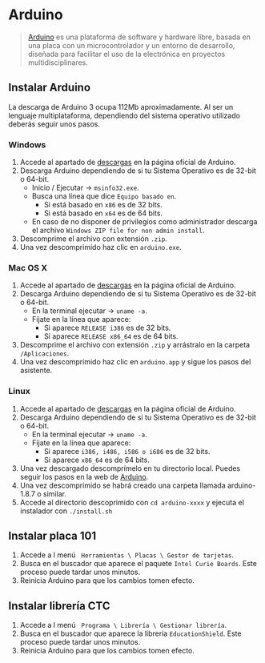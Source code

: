 # Arduino

> [Arduino][1] es una plataforma de software y hardware libre, basada en una placa con un microcontrolador y un entorno de desarrollo, diseñada para facilitar el uso de la electrónica en proyectos multidisciplinares.


## Instalar Arduino

La descarga de Arduino 3 ocupa 112Mb aproximadamente. Al ser un lenguaje multiplataforma, dependiendo del sistema operativo utilizado deberás seguir unos pasos.


### Windows

1. Accede al apartado de [descargas][2] en la página oficial de Arduino.
2. Descarga Arduino dependiendo de si tu Sistema Operativo es de 32-bit o 64-bit.
    - Inicio / Ejecutar -> ``msinfo32.exe``.
    - Busca una línea que dice ``Equipo basado en``.
        - Si está basado en ``x86`` es de 32 bits.
        - Si está basado en ``x64`` es de 64 bits.
    - En caso de no disponer de privilegios como administrador descarga el archivo ``Windows ZIP file for non admin install``.
3. Descomprime el archivo con extensión ``.zip``.
4. Una vez descomprimido haz clic en ``arduino.exe``.


### Mac OS X

1. Accede al apartado de [descargas][2] en la página oficial de Arduino.
2. Descarga Arduino dependiendo de si tu Sistema Operativo es de 32-bit o 64-bit.
    - En la terminal ejecutar -> ``uname -a``.
    - Fíjate en la línea que aparece:
        - Si aparece ``RELEASE i386`` es de 32 bits.
        - Si aparece ``RELEASE x86_64`` es de 64 bits.
3. Descomprime el archivo con extensión ``.zip`` y arrástralo en la carpeta ``/Aplicaciones``.
4. Una vez descomprimido haz clic en ``arduino.app`` y sigue los pasos del asistente.


### Linux

1. Accede al apartado de [descargas][2] en la página oficial de Arduino.
2. Descarga Arduino dependiendo de si tu Sistema Operativo es de 32-bit o 64-bit.
    - En la terminal ejecutar -> ``uname -a``.
    - Fíjate en la línea que aparece:
        - Si aparece ``i386, i486, i586 o i686`` es de 32 bits.
        - Si aparece ``x86_64`` es de 64 bits.
3. Una vez descargado descomprímelo en tu directorio local. Puedes seguir los pasos en la web de [Arduino][3].
4. Una vez descomprimido se habrá creado una carpeta llamada arduino-1.8.7 o similar. 
5. Accede al directorio descoprimido con ``cd arduino-xxxx`` y ejecuta el instalador con ``./install.sh``



## Instalar placa 101

1. Accede a l menú `` Herramientas \ Placas \ Gestor de tarjetas``.
2. Busca en el buscador que aparece el paquete ``Intel Curie Boards``. Este proceso puede tardar unos minutos.
3. Reinicia Arduino para que los cambios tomen efecto.



## Instalar librería CTC

1. Accede a l menú `` Programa \ Librería \ Gestionar librería``.
2. Busca en el buscador que aparece la librería ``EducationShield``. Este proceso puede tardar unos minutos.
3. Reinicia Arduino para que los cambios tomen efecto.



[1]: https://www.arduino.cc/
[2]: https://www.arduino.cc/en/Main/Software
[3]: https://www.arduino.cc/en/Guide/Linux/
